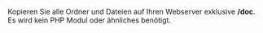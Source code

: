 Kopieren Sie alle Ordner und Dateien auf Ihren Webserver exklusive **/doc**. Es wird kein PHP Modul oder ähnliches benötigt.
